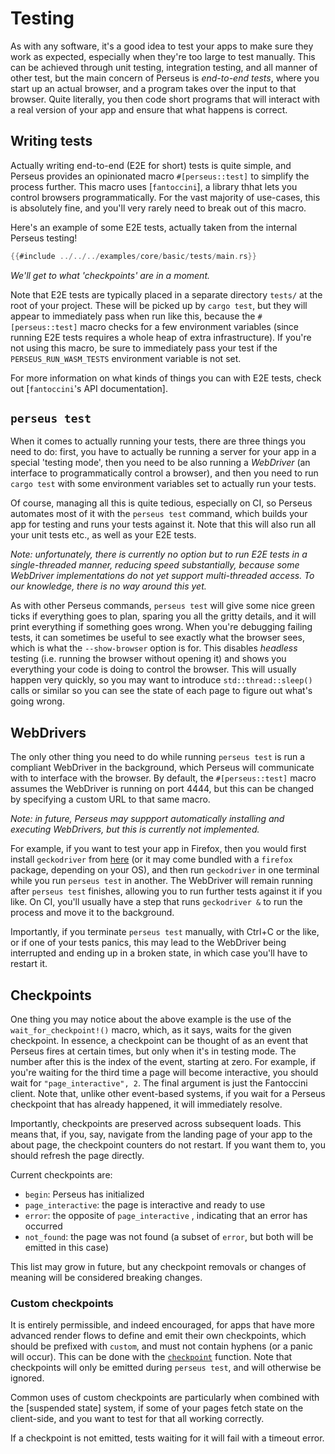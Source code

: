 # Testing

As with any software, it's a good idea to test your apps to make sure they work as expected, especially when they're too large to test manually. This can be achieved through unit testing, integration testing, and all manner of other test, but the main concern of Perseus is *end-to-end tests*, where you start up an actual browser, and a program takes over the input to that browser. Quite literally, you then code short programs that will interact with a real version of your app and ensure that what happens is correct.

## Writing tests

Actually writing end-to-end (E2E for short) tests is quite simple, and Perseus provides an opinionated macro `#[perseus::test]` to simplify the process further. This macro uses [`fantoccini`], a library thhat lets you control browsers programmatically. For the vast majority of use-cases, this is absolutely fine, and you'll very rarely need to break out of this macro.

Here's an example of some E2E tests, actually taken from the internal Perseus testing!

```rust
{{#include ../../../examples/core/basic/tests/main.rs}}
```

*We'll get to what 'checkpoints' are in a moment.*

Note that E2E tests are typically placed in a separate directory `tests/` at the root of your project. These will be picked up by `cargo test`, but they will appear to immediately pass when run like this, because the `#[perseus::test]` macro checks for a few environment variables (since running E2E tests requires a whole heap of extra infrastructure). If you're not using this macro, be sure to immediately pass your test if the `PERSEUS_RUN_WASM_TESTS` environment variable is not set.

For more information on what kinds of things you can with E2E tests, check out [`fantoccini`'s API documentation].

## `perseus test`

When it comes to actually running your tests, there are three things you need to do: first, you have to actually be running a server for your app in a special 'testing mode', then you need to be also running a *WebDriver* (an interface to programmatically control a browser), and then you need to run `cargo test` with some environment variables set to actually run your tests.

Of course, managing all this is quite tedious, especially on CI, so Perseus automates most of it with the `perseus test` command, which builds your app for testing and runs your tests against it. Note that this will also run all your unit tests etc., as well as your E2E tests.

*Note: unfortunately, there is currently no option but to run E2E tests in a single-threaded manner, reducing speed substantially, because some WebDriver implementations do not yet support multi-threaded access. To our knowledge, there is no way around this yet.*

As with other Perseus commands, `perseus test` will give some nice green ticks if everything goes to plan, sparing you all the gritty details, and it will print everything if something goes wrong. When you're debugging failing tests, it can sometimes be useful to see exactly what the browser sees, which is what the `--show-browser` option is for. This disables *headless* testing (i.e. running the browser without opening it) and shows you everything your code is doing to control the browser. This will usually happen very quickly, so you may want to introduce `std::thread::sleep()` calls or similar so you can see the state of each page to figure out what's going wrong.

## WebDrivers

The only other thing you need to do while running `perseus test` is run a compliant WebDriver in the background, which Perseus will communicate with to interface with the browser. By default, the `#[perseus::test]` macro assumes the WebDriver is running on port 4444, but this can be changed by specifying a custom URL to that same macro.

*Note: in future, Perseus may suppport automatically installing and executing WebDrivers, but this is currently not implemented.*

For example, if you want to test your app in Firefox, then you would first install `geckodriver` from [here](https://github.com/mozilla/geckodriver/releases) (or it may come bundled with a `firefox` package, depending on your OS), and then run `geckodriver` in one terminal while you run `perseus test` in another. The WebDriver will remain running after `perseus test` finishes, allowing you to run further tests against it if you like. On CI, you'll usually have a step that runs `geckodriver &` to run the process and move it to the background.

Importantly, if you terminate `perseus test` manually, with Ctrl+C or the like, or if one of your tests panics, this may lead to the WebDriver being interrupted and ending up in a broken state, in which case you'll have to restart it. 

## Checkpoints

One thing you may notice about the above example is the use of the `wait_for_checkpoint!()` macro, which, as it says, waits for the given checkpoint. In essence, a checkpoint can be thought of as an event that Perseus fires at certain times, but only when it's in testing mode. The number after this is the index of the event, starting at zero. For example, if you're waiting for the third time a page will become interactive, you should wait for `"page_interactive", 2`. The final argument is just the Fantoccini client. Note that, unlike other event-based systems, if you wait for a Perseus checkpoint that has already happened, it will immediately resolve.

Importantly, checkpoints are preserved across subsequent loads. This means that, if you, say, navigate from the landing page of your app to the about page, the checkpoint counters do not restart. If you want them to, you should refresh the page directly.

Current checkpoints are:

- `begin`: Perseus has initialized
- `page_interactive`: the page is interactive and ready to use
- `error`: the opposite of `page_interactive` , indicating that an error has occurred
- `not_found`: the page was not found (a subset of `error`, but both will be emitted in this case)

This list may grow in future, but any checkpoint removals or changes of meaning will be considered breaking changes.

### Custom checkpoints

It is entirely permissible, and indeed encouraged, for apps that have more advanced render flows to define and emit their own checkpoints, which should be prefixed with `custom`, and must not contain hyphens (or a panic will occur). This can be done with the [`checkpoint`](=prelude/fn.checkpoint@perseus) function. Note that checkpoints will only be emitted during `perseus test`, and will otherwise be ignored.

Common uses of custom checkpoints are particularly when combined with the [suspended state] system, if some of your pages fetch state on the client-side, and you want to test for that all working correctly.

If a checkpoint is not emitted, tests waiting for it will fail with a timeout error.
